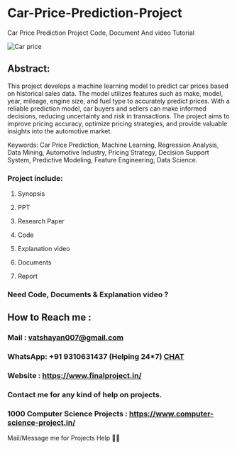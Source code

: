 # Car-Price-Prediction-Project
Car Price Prediction Project Code, Document And video Tutorial

![Car price](https://github.com/user-attachments/assets/b538195b-7507-47aa-b4c9-18f15f2e0c57)

## Abstract:
This project develops a machine learning model to predict car prices based on historical sales data. The model utilizes features such as make, model, year, mileage, engine size, and fuel type to accurately predict prices. With a reliable prediction model, car buyers and sellers can make informed decisions, reducing uncertainty and risk in transactions. The project aims to improve pricing accuracy, optimize pricing strategies, and provide valuable insights into the automotive market.

Keywords:
Car Price Prediction, Machine Learning, Regression Analysis, Data Mining, Automotive Industry, Pricing Strategy, Decision Support System, Predictive Modeling, Feature Engineering, Data Science.

### Project include: 

1. Synopsis

2. PPT

3. Research Paper


4. Code

5. Explanation video

6. Documents

7. Report


### Need Code, Documents & Explanation video ? 

## How to Reach me :

### Mail : vatshayan007@gmail.com 

### WhatsApp: +91 9310631437 (Helping 24*7) **[CHAT](https://wa.me/message/CHWN2AHCPMAZK1)** 

### Website : https://www.finalproject.in/

### Contact me for any kind of help on projects.
### 1000 Computer Science Projects : https://www.computer-science-project.in/


Mail/Message me for Projects Help 🙏🏻
